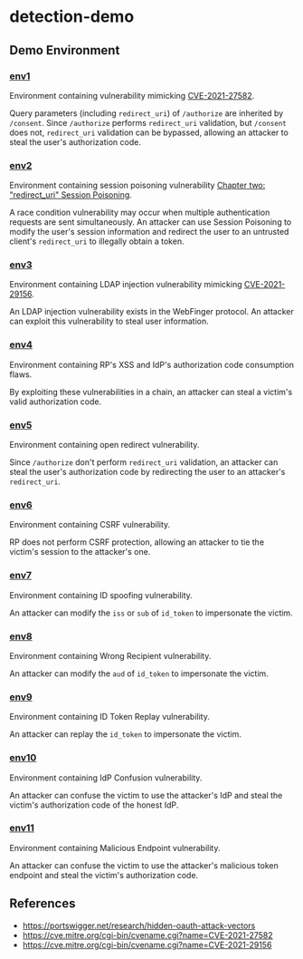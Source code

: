 # detection-demo
## Demo Environment
### [env1](./env1)
Environment containing vulnerability mimicking [CVE-2021-27582](https://cve.mitre.org/cgi-bin/cvename.cgi?name=CVE-2021-27582).

Query parameters (including `redirect_uri`) of `/authorize` are inherited by `/consent`. Since `/authorize` performs `redirect_uri` validation, but `/consent` does not, `redirect_uri` validation can be bypassed, allowing an attacker to steal the user's authorization code.

### [env2](./env2)
Environment containing session poisoning vulnerability [Chapter two: "redirect_uri" Session Poisoning](https://portswigger.net/research/hidden-oauth-attack-vectors).

A race condition vulnerability may occur when multiple authentication requests are sent simultaneously. An attacker can use Session Poisoning to modify the user's session information and redirect the user to an untrusted client's `redirect_uri` to illegally obtain a token.

### [env3](./env3)
Environment containing LDAP injection vulnerability mimicking [CVE-2021-29156](https://cve.mitre.org/cgi-bin/cvename.cgi?name=CVE-2021-29156).

An LDAP injection vulnerability exists in the WebFinger protocol. An attacker can exploit this vulnerability to steal user information.

### [env4](./env4)
Environment containing RP's XSS and IdP's authorization code consumption flaws. 

By exploiting these vulnerabilities in a chain, an attacker can steal a victim's valid authorization code.

### [env5](./env5)
Environment containing open redirect vulnerability.

Since `/authorize` don't perform `redirect_uri` validation, an attacker can steal the user's authorization code by redirecting the user to an attacker's `redirect_uri`.

### [env6](./env6)
Environment containing CSRF vulnerability.

RP does not perform CSRF protection, allowing an attacker to tie the victim's session to the attacker's one.

### [env7](./env7)
Environment containing ID spoofing vulnerability.

An attacker can modify the `iss` or `sub` of `id_token` to impersonate the victim.

### [env8](./env8)
Environment containing Wrong Recipient vulnerability.

An attacker can modify the `aud` of `id_token` to impersonate the victim.

### [env9](./env9)
Environment containing ID Token Replay vulnerability.

An attacker can replay the `id_token` to impersonate the victim.

### [env10](./env10)
Environment containing IdP Confusion vulnerability.

An attacker can confuse the victim to use the attacker's IdP and steal the victim's authorization code of the honest IdP.

### [env11](./env11)
Environment containing Malicious Endpoint vulnerability.

An attacker can confuse the victim to use the attacker's malicious token endpoint and steal the victim's authorization code.

## References
- https://portswigger.net/research/hidden-oauth-attack-vectors
- https://cve.mitre.org/cgi-bin/cvename.cgi?name=CVE-2021-27582
- https://cve.mitre.org/cgi-bin/cvename.cgi?name=CVE-2021-29156
